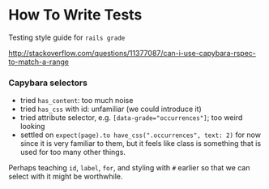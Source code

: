 # How To Write Tests

Testing style guide for `rails grade`

http://stackoverflow.com/questions/11377087/can-i-use-capybara-rspec-to-match-a-range

### Capybara selectors

- tried `has_content`: too much noise
- tried `has_css` with id: unfamiliar (we could introduce it)
- tried attribute selector, e.g. `[data-grade="occurrences"]`; too weird looking
- settled on `expect(page).to have_css(".occurrences", text: 2)` for now since it is very familiar to them, but it feels like class is something that is used for too many other things.

Perhaps teaching `id`, `label`, `for`, and styling with `#` earlier so that we can select with it might be worthwhile.

